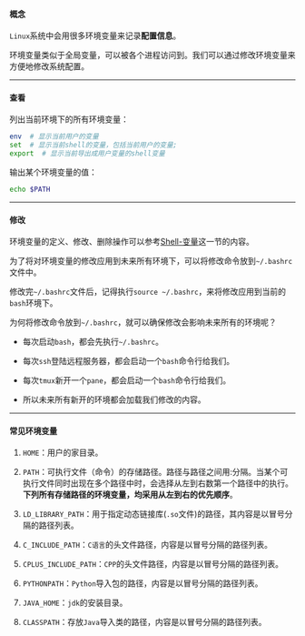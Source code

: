#### 概念
`Linux`系统中会用很多环境变量来记录**配置信息**。

环境变量类似于全局变量，可以被各个进程访问到。我们可以通过修改环境变量来方便地修改系统配置。

---

#### 查看
列出当前环境下的所有环境变量：
```sh
env  # 显示当前用户的变量
set  # 显示当前shell的变量，包括当前用户的变量;
export  # 显示当前导出成用户变量的shell变量
```

输出某个环境变量的值：
```sh
echo $PATH
```

---

#### 修改
环境变量的定义、修改、删除操作可以参考[Shell-变量](/PJM-Wiki/linux/shell/变量/)这一节的内容。

为了将对环境变量的修改应用到未来所有环境下，可以将修改命令放到`~/.bashrc`文件中。

修改完`~/.bashrc`文件后，记得执行`source ~/.bashrc`，来将修改应用到当前的`bash`环境下。

为何将修改命令放到`~/.bashrc`，就可以确保修改会影响未来所有的环境呢？

- 每次启动`bash`，都会先执行`~/.bashrc`。

- 每次`ssh`登陆远程服务器，都会启动一个`bash`命令行给我们。

- 每次`tmux`新开一个`pane`，都会启动一个`bash`命令行给我们。

- 所以未来所有新开的环境都会加载我们修改的内容。

---

#### 常见环境变量
1. `HOME`：用户的家目录。

2. `PATH`：可执行文件（命令）的存储路径。路径与路径之间用:分隔。当某个可执行文件同时出现在多个路径中时，会选择从左到右数第一个路径中的执行。**下列所有存储路径的环境变量，均采用从左到右的优先顺序**。

3. `LD_LIBRARY_PATH`：用于指定动态链接库(`.so`文件)的路径，其内容是以冒号分隔的路径列表。

4. `C_INCLUDE_PATH`：`C语言`的头文件路径，内容是以冒号分隔的路径列表。

5. `CPLUS_INCLUDE_PATH`：`CPP`的头文件路径，内容是以冒号分隔的路径列表。

6. `PYTHONPATH`：`Python`导入包的路径，内容是以冒号分隔的路径列表。

7. `JAVA_HOME`：`jdk`的安装目录。

8. `CLASSPATH`：存放`Java`导入类的路径，内容是以冒号分隔的路径列表。
